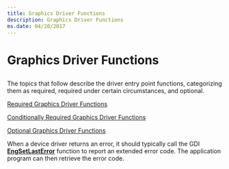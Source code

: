 ```yaml
---
title: Graphics Driver Functions
description: Graphics Driver Functions
ms.date: 04/20/2017
---
```


# Graphics Driver Functions


## <span id="ddk_graphics_driver_functions_gg"></span><span id="DDK_GRAPHICS_DRIVER_FUNCTIONS_GG"></span>


The topics that follow describe the driver entry point functions, categorizing them as required, required under certain circumstances, and optional.

[Required Graphics Driver Functions](required-graphics-driver-functions.md)

[Conditionally Required Graphics Driver Functions](conditionally-required-graphics-driver-functions.md)

[Optional Graphics Driver Functions](optional-graphics-driver-functions.md)

When a device driver returns an error, it should typically call the GDI [**EngSetLastError**](/windows/win32/api/winddi/nf-winddi-engsetlasterror) function to report an extended error code. The application program can then retrieve the error code.

 

